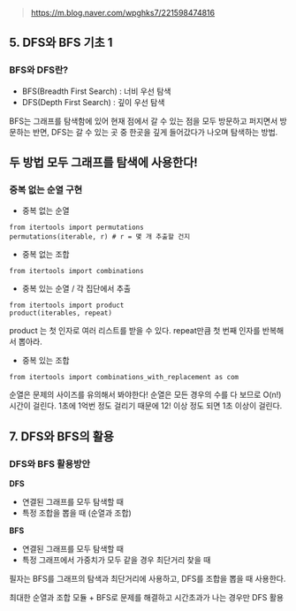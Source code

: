 > https://m.blog.naver.com/wpghks7/221598474816

## 5. DFS와 BFS 기초 1

### BFS와 DFS란?

* BFS(Breadth First Search) : 너비 우선 탐색
* DFS(Depth First Search) : 깊이 우선 탐색

BFS는 그래프를 탐색함에 있어 현재 점에서 갈 수 있는 점을 모두 방문하고 퍼지면서 방문하는 반면, DFS는 갈 수 있는 곳 중 한곳을 깊게 들어갔다가 나오며 탐색하는 방법.

**두 방법 모두 그래프를 탐색에 사용한다!**
---

### 중복 없는 순열 구현
* 중복 없는 순열
```
from itertools import permutations
permutations(iterable, r) # r = 몇 개 추출할 건지
```
* 중복 없는 조합
```
from itertools import combinations

```
* 중복 있는 순열 / 각 집단에서 추출
```
from itertools import product
product(iterables, repeat)
```
product 는 첫 인자로 여러 리스트를 받을 수 있다.
repeat만큼 첫 번째 인자를 반복해서 뽑아라.

* 중복 있는 조합
```
from itertools import combinations_with_replacement as com
```

순열은 문제의 사이즈를 유의해서 봐야한다!
순열은 모든 경우의 수를 다 보므로 O(n!) 시간이 걸린다.
1초에 1억번 정도 걸리기 때문에 12! 이상 정도 되면 1초 이상이 걸린다.

## 7. DFS와 BFS의 활용

### DFS와 BFS 활용방안

**DFS**
* 연결된 그래프를 모두 탐색할 때
* 특정 조합을 뽑을 때 (순열과 조합)

**BFS**
* 연결된 그래프를 모두 탐색할 때
* 특정 그래프에서 가중치가 모두 같을 경우 최단거리 찾을 때

필자는 BFS를 그래프의 탐색과 최단거리에 사용하고,
DFS를 조합을 뽑을 때 사용한다.

최대한 순열과 조합 모듈 + BFS로 문제를 해결하고 시간초과가 나는 경우만 DFS 활용 
